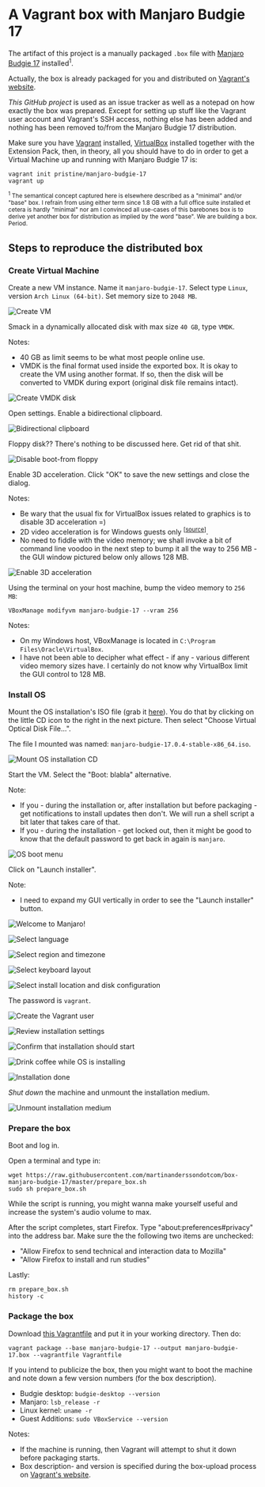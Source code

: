 # A Vagrant box with Manjaro Budgie 17

The artifact of this project is a manually packaged `.box` file with [Manjaro
Budgie 17][1] installed<sup>1</sup>.

Actually, the box is already packaged for you and distributed on
[Vagrant's website][2].

_This GitHub project_ is used as an issue tracker as well as a notepad on how
exactly the box was prepared. Except for setting up stuff like the Vagrant user
account and Vagrant's SSH access, nothing else has been added and nothing has
been removed to/from the Manjaro Budgie 17 distribution.

Make sure you have [Vagrant][3] installed, [VirtualBox][4] installed together
with the Extension Pack, then, in theory, all you should have to do in order to
get a Virtual Machine up and running with Manjaro Budgie 17 is:

    vagrant init pristine/manjaro-budgie-17
    vagrant up

<sub><sup>1</sup> The semantical concept captured here is elsewhere described as
a "minimal" and/or "base" box. I refrain from using either term since 1.8 GB
with a full office suite installed et cetera is hardly "minimal" nor am I
convinced all use-cases of this barebones box is to derive yet another box for
distribution as implied by the word "base". We are building a box. Period.</sub>

## Steps to reproduce the distributed box

### Create Virtual Machine

Create a new VM instance. Name it `manjaro-budgie-17`. Select type `Linux`,
version `Arch Linux (64-bit)`. Set memory size to `2048 MB`.

![Create VM][img-01]

Smack in a dynamically allocated disk with max size `40 GB`, type `VMDK`.

Notes:

- 40 GB as limit seems to be what most people online use.
- VMDK is the final format used inside the exported box. It is okay to create
  the VM using another format. If so, then the disk will be converted to VMDK
  during export (original disk file remains intact).

![Create VMDK disk][img-02]

Open settings. Enable a bidirectional clipboard.

![Bidirectional clipboard][img-03]

Floppy disk?? There's nothing to be discussed here. Get rid of that shit.

![Disable boot-from floppy][img-04]

Enable 3D acceleration. Click "OK" to save the new settings and close the
dialog.

Notes:

- Be wary that the usual fix for VirtualBox issues related to graphics is to
  disable 3D acceleration =)
- 2D video acceleration is for Windows guests only <sup>[[source][5]]</sup>.
- No need to fiddle with the video memory; we shall invoke a bit of command line
  voodoo in the next step to bump it all the way to 256 MB - the GUI window
  pictured below only allows 128 MB.

![Enable 3D acceleration][img-05]

Using the terminal on your host machine, bump the video memory to `256 MB`:

    VBoxManage modifyvm manjaro-budgie-17 --vram 256

Notes:

- On my Windows host, VBoxManage is located in
  `C:\Program Files\Oracle\VirtualBox`.
- I have not been able to decipher what effect - if any - various different
  video memory sizes have. I certainly do not know why VirtualBox limit the GUI
  control to 128 MB.

### Install OS

Mount the OS installation's ISO file (grab it [here][6]). You do that by
clicking on the little CD icon to the right in the next picture. Then select
"Choose Virtual Optical Disk File...".

The file I mounted was named: `manjaro-budgie-17.0.4-stable-x86_64.iso`.

![Mount OS installation CD][img-06]

Start the VM. Select the "Boot: blabla" alternative.

Note:

- If you - during the installation or, after installation but before packaging -
  get notifications to install updates then don't. We will run a shell script a
  bit later that takes care of that.
- If you - during the installation - get locked out, then it might be good to
  know that the default password to get back in again is `manjaro`.

![OS boot menu][img-07]

Click on "Launch installer".

Note:

- I need to expand my GUI vertically in order to see the "Launch installer"
  button.

![Welcome to Manjaro!][img-08]

![Select language][img-09]

![Select region and timezone][img-10]

![Select keyboard layout][img-11]

![Select install location and disk configuration][img-12]

The password is `vagrant`.

![Create the Vagrant user][img-13]

![Review installation settings][img-14]

![Confirm that installation should start][img-15]

![Drink coffee while OS is installing][img-16]

![Installation done][img-17]

_Shut down_ the machine and unmount the installation medium.

![Unmount installation medium][img-18]

### Prepare the box

Boot and log in.

Open a terminal and type in:

    wget https://raw.githubusercontent.com/martinanderssondotcom/box-manjaro-budgie-17/master/prepare_box.sh
    sudo sh prepare_box.sh

While the script is running, you might wanna make yourself useful and increase
the system's audio volume to max.

After the script completes, start Firefox. Type "about:preferences#privacy" into
the address bar. Make sure the the following two items are unchecked:

- "Allow Firefox to send technical and interaction data to Mozilla"
- "Allow Firefox to install and run studies"

Lastly:

    rm prepare_box.sh
    history -c

### Package the box

Download [this Vagrantfile][7] and put it in your working directory. Then do:

    vagrant package --base manjaro-budgie-17 --output manjaro-budgie-17.box --vagrantfile Vagrantfile

If you intend to publicize the box, then you might want to boot the machine and
note down a few version numbers (for the box description).

- Budgie desktop: `budgie-desktop --version`
- Manjaro: `lsb_release -r`
- Linux kernel: `uname -r`
- Guest Additions: `sudo VBoxService --version`

Notes:

- If the machine is running, then Vagrant will attempt to shut it down before
  packaging starts.
- Box description- and version is specified during the box-upload process on
  [Vagrant's website][8].

[1]: https://manjaro.org/
[2]: https://app.vagrantup.com/pristine/boxes/manjaro-budgie-17
[3]: https://www.vagrantup.com/
[4]: https://www.virtualbox.org/wiki/Downloads
[5]: https://www.virtualbox.org/manual/ch04.html#guestadd-2d
[6]: https://manjaro.org/community-editions/
[7]: https://github.com/martinanderssondotcom/box-manjaro-budgie-17/blob/master/Vagrantfile
[8]: https://app.vagrantup.com/boxes/new

[img-01]: screenshots/01-vb-create-vm.png
[img-02]: screenshots/02-vb-create-vmdk-disk.png
[img-03]: screenshots/03-vb-bidirectional-clipboard.png
[img-04]: screenshots/04-vb-disable-floppy-boot.png
[img-05]: screenshots/05-vb-enable-3d.png
[img-06]: screenshots/06-vb-mount-manjaro-iso.png

[img-07]: screenshots/07-os-boot-menu.png
[img-08]: screenshots/08-os-launch-installer.png
[img-09]: screenshots/09-os-language.png
[img-10]: screenshots/10-os-timezone.png
[img-11]: screenshots/11-os-keyboard.png
[img-12]: screenshots/12-os-location.png
[img-13]: screenshots/13-os-user.png
[img-14]: screenshots/14-os-review.png
[img-15]: screenshots/15-os-confirm.png
[img-16]: screenshots/16-os-installing.png
[img-17]: screenshots/17-os-done.png
[img-18]: screenshots/18-vb-unmount.png